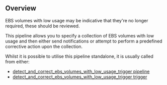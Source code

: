 ## Overview

EBS volumes with low usage may be indicative that they're no longer required, these should be reviewed.

This pipeline allows you to specify a collection of EBS volumes with low usage and then either send notifications or attempt to perform a predefined corrective action upon the collection.

Whilst it is possible to utilise this pipeline standalone, it is usually called from either:
- [detect_and_correct_ebs_volumes_with_low_usage_trigger pipeline](https://hub.flowpipe.io/mods/turbot/aws_thrifty/pipelines/aws_thrifty.pipeline.detect_and_correct_ebs_volumes_with_low_usage_trigger)
- [detect_and_correct_ebs_volumes_with_low_usage_trigger trigger](https://hub.flowpipe.io/mods/turbot/aws_thrifty/triggers/aws_thrifty.trigger.query.detect_and_correct_ebs_volumes_with_low_usage_trigger)